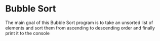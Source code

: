 # Bubble Sort

The main goal of this Bubble Sort program is to take an unsorted list of elements and sort them from ascending to descending order and finally print it to the console
